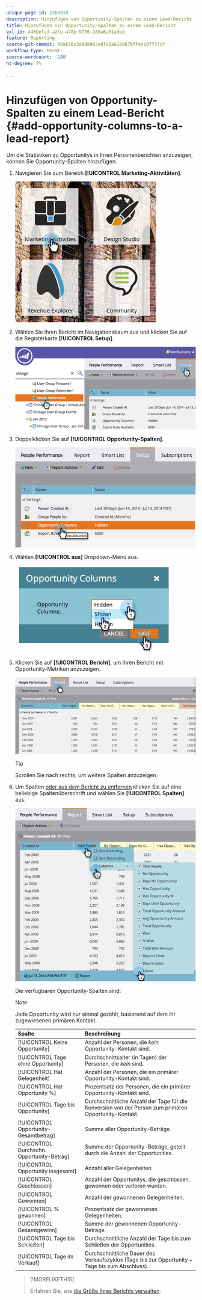 ```yaml
---
unique-page-id: 2360018
description: Hinzufügen von Opportunity-Spalten zu einem Lead-Bericht - Marketo-Dokumente - Produktdokumentation
title: Hinzufügen von Opportunity-Spalten zu einem Lead-Bericht
exl-id: 446befcd-a2fe-478b-9f36-288a6a31adbd
feature: Reporting
source-git-commit: 09a656c3a0d0002edfa1a61b987bff4c1dff33cf
workflow-type: tm+mt
source-wordcount: '280'
ht-degree: 7%

---
```


# Hinzufügen von Opportunity-Spalten zu einem Lead-Bericht {#add-opportunity-columns-to-a-lead-report}

Um die Statistiken zu Opportunitys in Ihren Personenberichten anzuzeigen, können Sie Opportunity-Spalten hinzufügen.

1. Navigieren Sie zum Bereich **[!UICONTROL Marketing-Aktivitäten]**.

   ![](assets/ma.png)

1. Wählen Sie Ihren Bericht im Navigationsbaum aus und klicken Sie auf die Registerkarte **[!UICONTROL Setup]**.

   ![](assets/two.png)

1. Doppelklicken Sie auf **[!UICONTROL Opportunity-Spalten]**.

   ![](assets/three.png)

1. Wählen **[!UICONTROL aus]** Dropdown-Menü aus.

   ![](assets/image2014-9-16-12-3a50-3a33.png)

1. Klicken Sie auf **[!UICONTROL Bericht]**, um Ihren Bericht mit Opportunity-Metriken anzuzeigen.

   ![](assets/five.png)

   >[!TIP]
   >
   >Scrollen Sie nach rechts, um weitere Spalten anzuzeigen.

1. Um Spalten [ oder aus dem Bericht zu entfernen](/help/marketo/product-docs/reporting/basic-reporting/editing-reports/select-report-columns.md) klicken Sie auf eine beliebige Spaltenüberschrift und wählen Sie **[!UICONTROL Spalten]** aus.

   ![](assets/six.png)

   Die verfügbaren Opportunity-Spalten sind:

   >[!NOTE]
   >
   >Jede Opportunity wird nur einmal gezählt, basierend auf dem ihr zugewiesenen primären Kontakt.

   | Spalte | Beschreibung |
   |---|---|
   | [!UICONTROL Keine Opportunity] | Anzahl der Personen, die *kein* Opportunity-Kontakt sind. |
   | [!UICONTROL Tage ohne Opportunity] | Durchschnittsalter (in Tagen) der Personen, die *kein* sind. |
   | [!UICONTROL Hat Gelegenheit] | Anzahl der Personen, die ein primärer Opportunity-Kontakt sind. |
   | [!UICONTROL Hat Opportunity %] | Prozentsatz der Personen, die ein primärer Opportunity-Kontakt sind. |
   | [!UICONTROL Tage bis Opportunity] | Durchschnittliche Anzahl der Tage für die Konversion von der Person zum primären Opportunity-Kontakt. |
   | [!UICONTROL Opportunity-Gesamtbetrag] | Summe aller Opportunity-Beträge. |
   | [!UICONTROL Durchschn. Opportunity-Betrag] | Summe der Opportunity-Beträge, geteilt durch die Anzahl der Opportunities. |
   | [!UICONTROL Opportunity insgesamt] | Anzahl aller Gelegenheiten. |
   | [!UICONTROL Geschlossen] | Anzahl der Opportunitys, die geschlossen, gewonnen oder verloren wurden. |
   | [!UICONTROL Gewonnen] | Anzahl der gewonnenen Gelegenheiten. |
   | [!UICONTROL % gewonnen] | Prozentsatz der gewonnenen Gelegenheiten. |
   | [!UICONTROL Gesamtgewinn] | Summe der gewonnenen Opportunity-Beträge. |
   | [!UICONTROL Tage bis Schließen] | Durchschnittliche Anzahl der Tage bis zum Schließen der Opportunities. |
   | [!UICONTROL Tage im Verkauf] | Durchschnittliche Dauer des Verkaufszyklus (Tage bis zur Opportunity + Tage bis zum Abschluss). |

   >[!MORELIKETHIS]
   >
   >Erfahren Sie, wie [die Größe Ihres Berichts verwalten](/help/marketo/product-docs/reporting/basic-reporting/editing-reports/configure-report-size.md).
